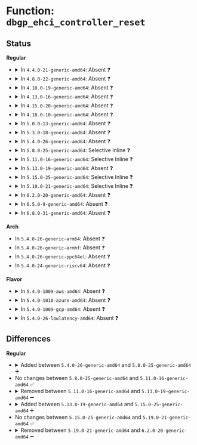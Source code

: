 # Function: <code>dbgp_ehci_controller_reset</code>

## Status
<b>Regular</b>
<ul>
<li>
<details>
<summary>In <code>4.4.0-21-generic-amd64</code>: Absent ❓</summary>

```json
{
  "name": "dbgp_ehci_controller_reset",
  "collision_type": "Unique Static",
  "inline_type": "Full",
  "funcs": [
    {
      "addr": 18446744071585541881,
      "name": "dbgp_ehci_controller_reset",
      "external": false,
      "loc": "drivers/usb/early/ehci-dbgp.c:470",
      "file": "drivers/usb/early/ehci-dbgp.c",
      "inline": "not declared, inlined",
      "caller_inline": [
        "drivers/usb/early/ehci-dbgp.c:_dbgp_external_startup"
      ],
      "caller_func": []
    }
  ],
  "symbols": []
}
```
</details>
</li>
<li>
<details>
<summary>In <code>4.8.0-22-generic-amd64</code>: Absent ❓</summary>

```json
{
  "name": "dbgp_ehci_controller_reset",
  "collision_type": "Unique Static",
  "inline_type": "Full",
  "funcs": [
    {
      "addr": 18446744071585935669,
      "name": "dbgp_ehci_controller_reset",
      "external": false,
      "loc": "drivers/usb/early/ehci-dbgp.c:470",
      "file": "drivers/usb/early/ehci-dbgp.c",
      "inline": "not declared, inlined",
      "caller_inline": [
        "drivers/usb/early/ehci-dbgp.c:_dbgp_external_startup"
      ],
      "caller_func": []
    }
  ],
  "symbols": []
}
```
</details>
</li>
<li>
<details>
<summary>In <code>4.10.0-19-generic-amd64</code>: Absent ❓</summary>

```json
{
  "name": "dbgp_ehci_controller_reset",
  "collision_type": "Unique Static",
  "inline_type": "Full",
  "funcs": [
    {
      "addr": 18446744071586124021,
      "name": "dbgp_ehci_controller_reset",
      "external": false,
      "loc": "drivers/usb/early/ehci-dbgp.c:469",
      "file": "drivers/usb/early/ehci-dbgp.c",
      "inline": "not declared, inlined",
      "caller_inline": [
        "drivers/usb/early/ehci-dbgp.c:_dbgp_external_startup"
      ],
      "caller_func": []
    }
  ],
  "symbols": []
}
```
</details>
</li>
<li>
<details>
<summary>In <code>4.13.0-16-generic-amd64</code>: Absent ❓</summary>

```json
{
  "name": "dbgp_ehci_controller_reset",
  "collision_type": "Unique Static",
  "inline_type": "Full",
  "funcs": [
    {
      "addr": 18446744071586212215,
      "name": "dbgp_ehci_controller_reset",
      "external": false,
      "loc": "drivers/usb/early/ehci-dbgp.c:469",
      "file": "drivers/usb/early/ehci-dbgp.c",
      "inline": "not declared, inlined",
      "caller_inline": [
        "drivers/usb/early/ehci-dbgp.c:_dbgp_external_startup"
      ],
      "caller_func": []
    }
  ],
  "symbols": []
}
```
</details>
</li>
<li>
<details>
<summary>In <code>4.15.0-20-generic-amd64</code>: Absent ❓</summary>

```json
{
  "name": "dbgp_ehci_controller_reset",
  "collision_type": "Unique Static",
  "inline_type": "Full",
  "funcs": [
    {
      "addr": 18446744071586675511,
      "name": "dbgp_ehci_controller_reset",
      "external": false,
      "loc": "drivers/usb/early/ehci-dbgp.c:470",
      "file": "drivers/usb/early/ehci-dbgp.c",
      "inline": "not declared, inlined",
      "caller_inline": [
        "drivers/usb/early/ehci-dbgp.c:_dbgp_external_startup"
      ],
      "caller_func": []
    }
  ],
  "symbols": []
}
```
</details>
</li>
<li>
<details>
<summary>In <code>4.18.0-10-generic-amd64</code>: Absent ❓</summary>

```json
{
  "name": "dbgp_ehci_controller_reset",
  "collision_type": "Unique Static",
  "inline_type": "Full",
  "funcs": [
    {
      "addr": 18446744071603164875,
      "name": "dbgp_ehci_controller_reset",
      "external": false,
      "loc": "drivers/usb/early/ehci-dbgp.c:470",
      "file": "drivers/usb/early/ehci-dbgp.c",
      "inline": "not declared, inlined",
      "caller_inline": [
        "drivers/usb/early/ehci-dbgp.c:early_dbgp_init",
        "drivers/usb/early/ehci-dbgp.c:_dbgp_external_startup"
      ],
      "caller_func": []
    }
  ],
  "symbols": []
}
```
</details>
</li>
<li>
<details>
<summary>In <code>5.0.0-13-generic-amd64</code>: Absent ❓</summary>

```json
{
  "name": "dbgp_ehci_controller_reset",
  "collision_type": "Unique Static",
  "inline_type": "Full",
  "funcs": [
    {
      "addr": 18446744071604970387,
      "name": "dbgp_ehci_controller_reset",
      "external": false,
      "loc": "drivers/usb/early/ehci-dbgp.c:470",
      "file": "drivers/usb/early/ehci-dbgp.c",
      "inline": "not declared, inlined",
      "caller_inline": [
        "drivers/usb/early/ehci-dbgp.c:early_dbgp_init",
        "drivers/usb/early/ehci-dbgp.c:_dbgp_external_startup"
      ],
      "caller_func": []
    }
  ],
  "symbols": []
}
```
</details>
</li>
<li>
<details>
<summary>In <code>5.3.0-18-generic-amd64</code>: Absent ❓</summary>

```json
{
  "name": "dbgp_ehci_controller_reset",
  "collision_type": "Unique Static",
  "inline_type": "Full",
  "funcs": [
    {
      "addr": 18446744071605079481,
      "name": "dbgp_ehci_controller_reset",
      "external": false,
      "loc": "drivers/usb/early/ehci-dbgp.c:470",
      "file": "drivers/usb/early/ehci-dbgp.c",
      "inline": "not declared, inlined",
      "caller_inline": [
        "drivers/usb/early/ehci-dbgp.c:early_dbgp_init",
        "drivers/usb/early/ehci-dbgp.c:_dbgp_external_startup"
      ],
      "caller_func": []
    }
  ],
  "symbols": []
}
```
</details>
</li>
<li>
<details>
<summary>In <code>5.4.0-26-generic-amd64</code>: Absent ❓</summary>

```json
{
  "name": "dbgp_ehci_controller_reset",
  "collision_type": "Unique Static",
  "inline_type": "Full",
  "funcs": [
    {
      "addr": 18446744071605118964,
      "name": "dbgp_ehci_controller_reset",
      "external": false,
      "loc": "drivers/usb/early/ehci-dbgp.c:470",
      "file": "drivers/usb/early/ehci-dbgp.c",
      "inline": "not declared, inlined",
      "caller_inline": [
        "drivers/usb/early/ehci-dbgp.c:early_dbgp_init",
        "drivers/usb/early/ehci-dbgp.c:_dbgp_external_startup"
      ],
      "caller_func": []
    }
  ],
  "symbols": []
}
```
</details>
</li>
<li>
<details>
<summary>In <code>5.8.0-25-generic-amd64</code>: Selective Inline ❓</summary>

```c
int dbgp_ehci_controller_reset()
```

```json
{
  "name": "dbgp_ehci_controller_reset",
  "collision_type": "Unique Static",
  "inline_type": "Selective",
  "funcs": [
    {
      "addr": 18446744071588425142,
      "name": "dbgp_ehci_controller_reset",
      "external": false,
      "loc": "drivers/usb/early/ehci-dbgp.c:470",
      "file": "drivers/usb/early/ehci-dbgp.c",
      "inline": "not declared, inlined",
      "caller_inline": [
        "drivers/usb/early/ehci-dbgp.c:_dbgp_external_startup"
      ],
      "caller_func": [
        "drivers/usb/early/ehci-dbgp.c:ehci_setup"
      ]
    }
  ],
  "symbols": [
    {
      "addr": 18446744071588422752,
      "name": "dbgp_ehci_controller_reset",
      "section": ".text",
      "bind": "STB_LOCAL",
      "size": 67
    }
  ]
}
```
</details>
</li>
<li>
<details>
<summary>In <code>5.11.0-16-generic-amd64</code>: Selective Inline ❓</summary>

```c
int dbgp_ehci_controller_reset()
```

```json
{
  "name": "dbgp_ehci_controller_reset",
  "collision_type": "Unique Static",
  "inline_type": "Selective",
  "funcs": [
    {
      "addr": 18446744071588455638,
      "name": "dbgp_ehci_controller_reset",
      "external": false,
      "loc": "drivers/usb/early/ehci-dbgp.c:465",
      "file": "drivers/usb/early/ehci-dbgp.c",
      "inline": "not declared, inlined",
      "caller_inline": [
        "drivers/usb/early/ehci-dbgp.c:_dbgp_external_startup"
      ],
      "caller_func": [
        "drivers/usb/early/ehci-dbgp.c:ehci_setup"
      ]
    }
  ],
  "symbols": [
    {
      "addr": 18446744071588453200,
      "name": "dbgp_ehci_controller_reset",
      "section": ".text",
      "bind": "STB_LOCAL",
      "size": 67
    }
  ]
}
```
</details>
</li>
<li>
<details>
<summary>In <code>5.13.0-19-generic-amd64</code>: Absent ❓</summary>

```json
{
  "name": "dbgp_ehci_controller_reset",
  "collision_type": "Unique Static",
  "inline_type": "Full",
  "funcs": [
    {
      "addr": 18446744071614608727,
      "name": "dbgp_ehci_controller_reset",
      "external": false,
      "loc": "drivers/usb/early/ehci-dbgp.c:465",
      "file": "drivers/usb/early/ehci-dbgp.c",
      "inline": "not declared, inlined",
      "caller_inline": [
        "drivers/usb/early/ehci-dbgp.c:early_dbgp_init",
        "drivers/usb/early/ehci-dbgp.c:_dbgp_external_startup"
      ],
      "caller_func": []
    }
  ],
  "symbols": []
}
```
</details>
</li>
<li>
<details>
<summary>In <code>5.15.0-25-generic-amd64</code>: Selective Inline ❓</summary>

```c
int dbgp_ehci_controller_reset()
```

```json
{
  "name": "dbgp_ehci_controller_reset",
  "collision_type": "Unique Static",
  "inline_type": "Selective",
  "funcs": [
    {
      "addr": 18446744071588997020,
      "name": "dbgp_ehci_controller_reset",
      "external": false,
      "loc": "drivers/usb/early/ehci-dbgp.c:465",
      "file": "drivers/usb/early/ehci-dbgp.c",
      "inline": "not declared, inlined",
      "caller_inline": [
        "drivers/usb/early/ehci-dbgp.c:_dbgp_external_startup"
      ],
      "caller_func": [
        "drivers/usb/early/ehci-dbgp.c:ehci_setup"
      ]
    }
  ],
  "symbols": [
    {
      "addr": 18446744071588994384,
      "name": "dbgp_ehci_controller_reset",
      "section": ".text",
      "bind": "STB_LOCAL",
      "size": 67
    }
  ]
}
```
</details>
</li>
<li>
<details>
<summary>In <code>5.19.0-21-generic-amd64</code>: Selective Inline ❓</summary>

```c
int dbgp_ehci_controller_reset()
```

```json
{
  "name": "dbgp_ehci_controller_reset",
  "collision_type": "Unique Static",
  "inline_type": "Selective",
  "funcs": [
    {
      "addr": 18446744071590432576,
      "name": "dbgp_ehci_controller_reset",
      "external": false,
      "loc": "drivers/usb/early/ehci-dbgp.c:465",
      "file": "drivers/usb/early/ehci-dbgp.c",
      "inline": "not declared, inlined",
      "caller_inline": [
        "drivers/usb/early/ehci-dbgp.c:_dbgp_external_startup"
      ],
      "caller_func": [
        "drivers/usb/early/ehci-dbgp.c:ehci_setup"
      ]
    }
  ],
  "symbols": [
    {
      "addr": 18446744071590429824,
      "name": "dbgp_ehci_controller_reset",
      "section": ".text",
      "bind": "STB_LOCAL",
      "size": 79
    }
  ]
}
```
</details>
</li>
<li>
<details>
<summary>In <code>6.2.0-20-generic-amd64</code>: Absent ❓</summary>

```json
{
  "name": "dbgp_ehci_controller_reset",
  "collision_type": "Unique Static",
  "inline_type": "Full",
  "funcs": [
    {
      "addr": 18446744071628111452,
      "name": "dbgp_ehci_controller_reset",
      "external": false,
      "loc": "drivers/usb/early/ehci-dbgp.c:465",
      "file": "drivers/usb/early/ehci-dbgp.c",
      "inline": "not declared, inlined",
      "caller_inline": [
        "drivers/usb/early/ehci-dbgp.c:ehci_setup",
        "drivers/usb/early/ehci-dbgp.c:_dbgp_external_startup"
      ],
      "caller_func": []
    }
  ],
  "symbols": []
}
```
</details>
</li>
<li>
<details>
<summary>In <code>6.5.0-9-generic-amd64</code>: Absent ❓</summary>

```json
{
  "name": "dbgp_ehci_controller_reset",
  "collision_type": "Unique Static",
  "inline_type": "Full",
  "funcs": [
    {
      "addr": 18446744071619877996,
      "name": "dbgp_ehci_controller_reset",
      "external": false,
      "loc": "drivers/usb/early/ehci-dbgp.c:465",
      "file": "drivers/usb/early/ehci-dbgp.c",
      "inline": "not declared, inlined",
      "caller_inline": [
        "drivers/usb/early/ehci-dbgp.c:ehci_setup",
        "drivers/usb/early/ehci-dbgp.c:_dbgp_external_startup"
      ],
      "caller_func": []
    }
  ],
  "symbols": []
}
```
</details>
</li>
<li>
<details>
<summary>In <code>6.8.0-31-generic-amd64</code>: Absent ❓</summary>

```json
{
  "name": "dbgp_ehci_controller_reset",
  "collision_type": "Unique Static",
  "inline_type": "Full",
  "funcs": [
    {
      "addr": 18446744071622187676,
      "name": "dbgp_ehci_controller_reset",
      "external": false,
      "loc": "drivers/usb/early/ehci-dbgp.c:465",
      "file": "drivers/usb/early/ehci-dbgp.c",
      "inline": "not declared, inlined",
      "caller_inline": [
        "drivers/usb/early/ehci-dbgp.c:ehci_setup",
        "drivers/usb/early/ehci-dbgp.c:_dbgp_external_startup"
      ],
      "caller_func": []
    }
  ],
  "symbols": []
}
```
</details>
</li>
</ul>
<b>Arch</b>
<ul>
<li>
In <code>5.4.0-26-generic-arm64</code>: Absent ❓
</li>
<li>
In <code>5.4.0-26-generic-armhf</code>: Absent ❓
</li>
<li>
In <code>5.4.0-26-generic-ppc64el</code>: Absent ❓
</li>
<li>
In <code>5.4.0-24-generic-riscv64</code>: Absent ❓
</li>
</ul>
<b>Flavor</b>
<ul>
<li>
<details>
<summary>In <code>5.4.0-1009-aws-amd64</code>: Absent ❓</summary>

```json
{
  "name": "dbgp_ehci_controller_reset",
  "collision_type": "Unique Static",
  "inline_type": "Full",
  "funcs": [
    {
      "addr": 18446744071605016910,
      "name": "dbgp_ehci_controller_reset",
      "external": false,
      "loc": "drivers/usb/early/ehci-dbgp.c:470",
      "file": "drivers/usb/early/ehci-dbgp.c",
      "inline": "not declared, inlined",
      "caller_inline": [
        "drivers/usb/early/ehci-dbgp.c:early_dbgp_init",
        "drivers/usb/early/ehci-dbgp.c:_dbgp_external_startup"
      ],
      "caller_func": []
    }
  ],
  "symbols": []
}
```
</details>
</li>
<li>
<details>
<summary>In <code>5.4.0-1010-azure-amd64</code>: Absent ❓</summary>

```json
{
  "name": "dbgp_ehci_controller_reset",
  "collision_type": "Unique Static",
  "inline_type": "Full",
  "funcs": [
    {
      "addr": 18446744071604982366,
      "name": "dbgp_ehci_controller_reset",
      "external": false,
      "loc": "drivers/usb/early/ehci-dbgp.c:470",
      "file": "drivers/usb/early/ehci-dbgp.c",
      "inline": "not declared, inlined",
      "caller_inline": [
        "drivers/usb/early/ehci-dbgp.c:early_dbgp_init",
        "drivers/usb/early/ehci-dbgp.c:_dbgp_external_startup"
      ],
      "caller_func": []
    }
  ],
  "symbols": []
}
```
</details>
</li>
<li>
<details>
<summary>In <code>5.4.0-1009-gcp-amd64</code>: Absent ❓</summary>

```json
{
  "name": "dbgp_ehci_controller_reset",
  "collision_type": "Unique Static",
  "inline_type": "Full",
  "funcs": [
    {
      "addr": 18446744071605099503,
      "name": "dbgp_ehci_controller_reset",
      "external": false,
      "loc": "drivers/usb/early/ehci-dbgp.c:470",
      "file": "drivers/usb/early/ehci-dbgp.c",
      "inline": "not declared, inlined",
      "caller_inline": [
        "drivers/usb/early/ehci-dbgp.c:early_dbgp_init",
        "drivers/usb/early/ehci-dbgp.c:_dbgp_external_startup"
      ],
      "caller_func": []
    }
  ],
  "symbols": []
}
```
</details>
</li>
<li>
<details>
<summary>In <code>5.4.0-26-lowlatency-amd64</code>: Absent ❓</summary>

```json
{
  "name": "dbgp_ehci_controller_reset",
  "collision_type": "Unique Static",
  "inline_type": "Full",
  "funcs": [
    {
      "addr": 18446744071605123158,
      "name": "dbgp_ehci_controller_reset",
      "external": false,
      "loc": "drivers/usb/early/ehci-dbgp.c:470",
      "file": "drivers/usb/early/ehci-dbgp.c",
      "inline": "not declared, inlined",
      "caller_inline": [
        "drivers/usb/early/ehci-dbgp.c:early_dbgp_init",
        "drivers/usb/early/ehci-dbgp.c:_dbgp_external_startup"
      ],
      "caller_func": []
    }
  ],
  "symbols": []
}
```
</details>
</li>
</ul>

## Differences
<b>Regular</b>
<ul>
<li>
<details>
<summary>Added between <code>5.4.0-26-generic-amd64</code> and <code>5.8.0-25-generic-amd64</code> ➕</summary>

```c
int dbgp_ehci_controller_reset()
```
</details>
</li>
<li>
No changes between <code>5.8.0-25-generic-amd64</code> and <code>5.11.0-16-generic-amd64</code> ✅
</li>
<li>
<details>
<summary>Removed between <code>5.11.0-16-generic-amd64</code> and <code>5.13.0-19-generic-amd64</code> ➖</summary>

```c
int dbgp_ehci_controller_reset()
```
</details>
</li>
<li>
<details>
<summary>Added between <code>5.13.0-19-generic-amd64</code> and <code>5.15.0-25-generic-amd64</code> ➕</summary>

```c
int dbgp_ehci_controller_reset()
```
</details>
</li>
<li>
No changes between <code>5.15.0-25-generic-amd64</code> and <code>5.19.0-21-generic-amd64</code> ✅
</li>
<li>
<details>
<summary>Removed between <code>5.19.0-21-generic-amd64</code> and <code>6.2.0-20-generic-amd64</code> ➖</summary>

```c
int dbgp_ehci_controller_reset()
```
</details>
</li>
</ul>
